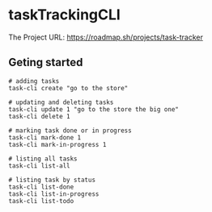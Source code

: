 # taskTrackingCLI

The Project URL: https://roadmap.sh/projects/task-tracker

## Geting started 

```shell
# adding tasks
task-cli create "go to the store"

# updating and deleting tasks
task-cli update 1 "go to the store the big one"
task-cli delete 1

# marking task done or in progress
task-cli mark-done 1
task-cli mark-in-progress 1 

# listing all tasks 
task-cli list-all

# listing task by status 
task-cli list-done
task-cli list-in-progress
task-cli list-todo
```
